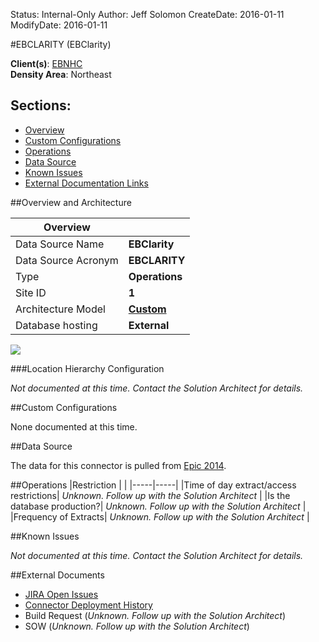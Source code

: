 Status: Internal-Only
Author: Jeff Solomon
CreateDate: 2016-01-11
ModifyDate: 2016-01-11


#EBCLARITY (EBClarity)

**Client(s)**: [EBNHC](../EBNHC.md)  
**Density Area**: Northeast   

## Sections:
* [Overview](#overview-and-architecture)
* [Custom Configurations](#custom-configurations)
* [Operations](#operations)
* [Data Source](#data-source)
* [Known Issues](#known-issues)
* [External Documentation Links](#external-documents)

##Overview and Architecture

| Overview ||
|-----|-----|
| Data Source Name| **EBClarity** |
| Data Source Acronym| **EBCLARITY** |
| Type | **Operations** |
| Site ID | **1** |
| Architecture Model | [**Custom**](../../Tech_Delivery/Standard-Implementations/Custom.md)|
| Database hosting | **External** |


<a href="../../../img/Connector-Custom.png">![](../../img/Connector-Custom.png)</a>



###Location Hierarchy Configuration

*Not documented at this time. Contact the Solution Architect for details.*

##Custom Configurations

None documented at this time. 

##Data Source

The data for this connector is pulled from [Epic 2014](../../Tech_Delivery/EHR-Documentation/Epic.md).

##Operations
|Restriction | |
|-----|-----|
|Time of day extract/access restrictions| *Unknown. Follow up with the Solution Architect* |
|Is the database production?| *Unknown. Follow up with the Solution Architect*  |
|Frequency of Extracts| *Unknown. Follow up with the Solution Architect*  |

##Known Issues

*Not documented at this time. Contact the Solution Architect for details.*

##External Documents
- [JIRA Open Issues](https://jira.arcadiasolutions.com/issues/?jql=(labels%20%3D%20EBCLARITY%20or%20%22Data%20Source%20Acronym%22%20~%20EBCLARITY)%20and%20status%20!%3D%20Closed)
- [Connector Deployment History](https://github.com/arcadia/qdw/wiki/connector-version)
- Build Request (*Unknown. Follow up with the Solution Architect*)
- SOW (*Unknown. Follow up with the Solution Architect*)